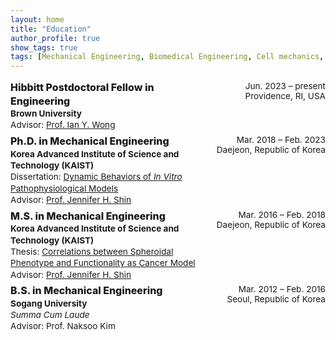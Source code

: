 ```yaml
---
layout: home
title: "Education"
author_profile: true
show_tags: true
tags: [Mechanical Engineering, Biomedical Engineering, Cell mechanics, Mechanobiology, Multicellular spheroid, Biomaterial, Collective cell migration, Image processing, Microfluidics]
---
```


<style>
.cv-grid {
  display: grid;
  grid-template-columns: 1fr auto;
  gap: .4rem 2rem;
  margin: 1rem 0;
  font-size: 0.85rem;
}
.cv-left { line-height: 1.35; }
.cv-right { text-align: right; white-space: nowrap; }
.cv-item { display: contents; }
.cv-left h3 { margin: 0; font-weight: 800; }
.cv-left .inst { font-weight: 700; }
.cv-left .sub { font-style: normal; }
</style>

<div class="cv-grid">

  <div class="cv-item">
    <div class="cv-left">
      <h3>Hibbitt Postdoctoral Fellow in Engineering</h3>
      <div class="inst">Brown University</div>
      <div class="sub">
        Advisor:
        <a href="https://sites.brown.edu/wonglab/" target="_blank">
          Prof. Ian Y. Wong
        </a>
      </div>
    </div>
    <div class="cv-right">
      Jun. 2023 – present <br> Providence, RI, USA
    </div>
  </div>

  <div class="cv-item">
    <div class="cv-left">
      <h3>Ph.D. in Mechanical Engineering</h3>
      <div class="inst">Korea Advanced Institute of Science and Technology (KAIST)</div>
      <div class="sub">
        Dissertation:
        <a href="https://library.kaist.ac.kr/search/ctlgSearch/posesn/view.do?bibctrlno=1030346&se=t0&ty=B&_csrf=77b66785-09ab-475c-8419-089c4937f322" target="_blank">
          Dynamic Behaviors of <em>In Vitro</em> Pathophysiological Models
        </a>
      </div>
      <div class="sub">
        Advisor:
        <a href="https://softbm.kaist.ac.kr" target="_blank">
          Prof. Jennifer H. Shin
        </a>
      </div>
    </div>
    <div class="cv-right">
      Mar. 2018 – Feb. 2023 <br> Daejeon, Republic of Korea
    </div>
  </div>

  <div class="cv-item">
    <div class="cv-left">
      <h3>M.S. in Mechanical Engineering</h3>
      <div class="inst">Korea Advanced Institute of Science and Technology (KAIST)</div>
      <div class="sub">
        Thesis:
        <a href="https://library.kaist.ac.kr/search/ctlgSearch/posesn/view.do?bibctrlno=733714&se=t0&ty=B&_csrf=77b66785-09ab-475c-8419-089c4937f322" target="_blank">
          Correlations between Spheroidal Phenotype and Functionality as Cancer Model
        </a>
      </div>
      <div class="sub">
        Advisor:
        <a href="https://softbm.kaist.ac.kr" target="_blank">
          Prof. Jennifer H. Shin
        </a>
      </div>
    </div>
    <div class="cv-right">
      Mar. 2016 – Feb. 2018 <br> Daejeon, Republic of Korea
    </div>
  </div>

  <div class="cv-item">
    <div class="cv-left">
      <h3>B.S. in Mechanical Engineering</h3>
      <div class="inst">Sogang University</div>
      <div class="sub"><em>Summa Cum Laude</em></div>
      <div class="sub">Advisor: Prof. Naksoo Kim</div>
    </div>
    <div class="cv-right">
      Mar. 2012 – Feb. 2016 <br> Seoul, Republic of Korea
    </div>
  </div>

</div>



